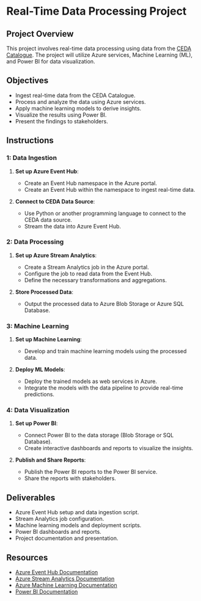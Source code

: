 # Real-Time Data Processing Project

## Project Overview
This project involves real-time data processing using data from the [CEDA Catalogue](https://catalogue.ceda.ac.uk/uuid/98ca52a0bcf94fc98155b7e914aa22a0). The project will utilize Azure services, Machine Learning (ML), and Power BI for data visualization.

## Objectives
- Ingest real-time data from the CEDA Catalogue.
- Process and analyze the data using Azure services.
- Apply machine learning models to derive insights.
- Visualize the results using Power BI.
- Present the findings to stakeholders.

## Instructions

### 1: Data Ingestion
1. **Set up Azure Event Hub**:
    - Create an Event Hub namespace in the Azure portal.
    - Create an Event Hub within the namespace to ingest real-time data.

2. **Connect to CEDA Data Source**:
    - Use Python or another programming language to connect to the CEDA data source.
    - Stream the data into Azure Event Hub.

### 2: Data Processing
1. **Set up Azure Stream Analytics**:
    - Create a Stream Analytics job in the Azure portal.
    - Configure the job to read data from the Event Hub.
    - Define the necessary transformations and aggregations.

2. **Store Processed Data**:
    - Output the processed data to Azure Blob Storage or Azure SQL Database.

### 3: Machine Learning
1. **Set up Machine Learning**:
    - Develop and train machine learning models using the processed data.

2. **Deploy ML Models**:
    - Deploy the trained models as web services in Azure.
    - Integrate the models with the data pipeline to provide real-time predictions.

### 4: Data Visualization
1. **Set up Power BI**:
    - Connect Power BI to the data storage (Blob Storage or SQL Database).
    - Create interactive dashboards and reports to visualize the insights.

2. **Publish and Share Reports**:
    - Publish the Power BI reports to the Power BI service.
    - Share the reports with stakeholders.

## Deliverables
- Azure Event Hub setup and data ingestion script.
- Stream Analytics job configuration.
- Machine learning models and deployment scripts.
- Power BI dashboards and reports.
- Project documentation and presentation.

## Resources
- [Azure Event Hub Documentation](https://docs.microsoft.com/en-us/azure/event-hubs/)
- [Azure Stream Analytics Documentation](https://docs.microsoft.com/en-us/azure/stream-analytics/)
- [Azure Machine Learning Documentation](https://docs.microsoft.com/en-us/azure/machine-learning/)
- [Power BI Documentation](https://docs.microsoft.com/en-us/power-bi/)
